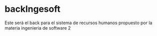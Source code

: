 # backIngesoft
Este será el back para el sistema de recursos humanos propuesto por la materia ingenieria de software 2
